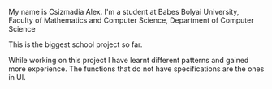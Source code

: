 My name is Csizmadia Alex. I'm a student at Babes Bolyai University, Faculty of Mathematics and Computer Science, Department of Computer Science

This is the biggest school project so far.

While working on this project I have learnt different patterns and gained more experience.
The functions that do not have specifications are the ones in UI.
